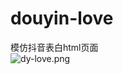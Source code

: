# douyin-love  
模仿抖音表白html页面  
![dy-love.png](https://i.loli.net/2019/06/15/5d0507d21777762789.png)
